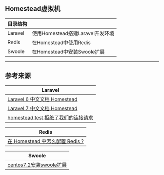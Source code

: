 ## Homestead虚拟机

| 目录结构 |                                  |
| -------- | -------------------------------- |
| Laravel  | 使用Homestead搭建Laravel开发环境 |
| Redis    | 在Homestead中使用Redis           |
| Swoole   | 在Homestead中安装Swoole扩展      |



---

## 参考来源

| Laravel                                                      |
| ------------------------------------------------------------ |
| [Laravel 6 中文文档 Homestead](https://learnku.com/docs/laravel/6.x/homestead/5127) |
| [Laravel 7 中文文档 Homestead](https://learnku.com/docs/laravel/7.x/homestead/7450) |
| [homestead.test 拒绝了我们的连接请求](https://learnku.com/laravel/t/7772/homesteadtest-refused-our-connection-request) |

| Redis                                                        |
| ------------------------------------------------------------ |
| [在 Homestead 中怎么配置 Redis ?](https://learnku.com/articles/9760/how-to-configure-redis-in-homestead) |

| Swoole                                                       |
| ------------------------------------------------------------ |
| [centos7.2安装swoole扩展](https://www.jianshu.com/p/fa2cbf1a9e26) |